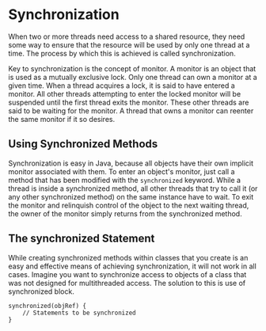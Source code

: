 # Synchronization

When two or more threads need access to a shared resource, they need some way to ensure that the resource will be used by only one thread at a time. The process by which this is achieved is called synchronization.

Key to synchronization is the concept of monitor. A monitor is an object that is used as a mutually exclusive lock. Only one thread can own a monitor at a given time. When a thread acquires a lock, it is said to have entered a monitor. All other threads attempting to enter the locked monitor will be suspended until the first thread exits the monitor. These other threads are said to be waiting for the monitor. A thread that owns a monitor can reenter the same monitor if it so desires.

## Using Synchronized Methods

Synchronization is easy in Java, because all objects have their own implicit monitor associated with them. To enter an object's monitor, just call a method that has been modified with the `synchronized` keyword. While a thread is inside a synchronized method, all other threads that try to call it (or any other synchronized method) on the same instance have to wait. To exit the monitor and relinquish control of the object to the next waiting thread, the owner of the monitor simply returns from the synchronized method.

## The synchronized Statement
While creating synchronized methods within classes that you create is an easy and effective means of achieving synchronization, it will not work in all cases. Imagine you want to synchronize access to objects of a class that was not designed for multithreaded access. The solution to this is use of synchronized block.

```
synchronized(objRef) {
    // Statements to be synchronized
}
```